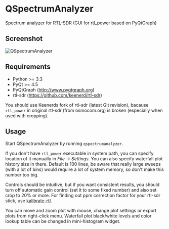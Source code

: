 QSpectrumAnalyzer
=================

Spectrum analyzer for RTL-SDR (GUI for rtl_power based on PyQtGraph)

Screenshot
----------

![QSpectrumAnalyzer](https://xmikos.github.io/qspectrumanalyzer/qspectrumanalyzer_screenshot.png)

Requirements
------------

- Python >= 3.3
- PyQt >= 4.5
- PyQtGraph (http://www.pyqtgraph.org)
- rtl-sdr (https://github.com/keenerd/rtl-sdr)

You should use Keenerds fork of rtl-sdr (latest Git revision),
bacause `rtl_power` in original rtl-sdr (from osmocom.org) is broken
(especially when used with cropping).

Usage
-----

Start QSpectrumAnalyzer by running `qspectrumanalyzer`.

If you don't have `rtl_power` executable in system path, you can specify
location of it manually in _File_ -> _Settings_. You can also specify waterfall
plot history size in there. Default is 100 lines, be aware that really large
sweeps (with a lot of bins) would require a lot of system memory, so don't make
this number too big.

Controls should be intuitive, but if you want consistent results, you should
turn off automatic gain control (set it to some fixed number) and also set
crop to 20% or more. For finding out ppm correction factor for your rtl-sdr
stick, use [kalibrate-rtl](https://github.com/steve-m/kalibrate-rtl).

You can move and zoom plot with mouse, change plot settings or export plots
from right-click menu. Waterfall plot black/white levels and color lookup
table can be changed in mini-histogram widget.
